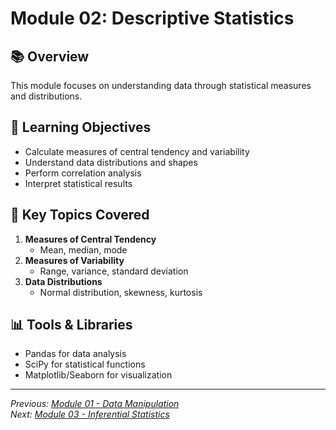 # Module 02: Descriptive Statistics

## 📚 Overview
This module focuses on understanding data through statistical measures and distributions.

## 🎯 Learning Objectives
- Calculate measures of central tendency and variability
- Understand data distributions and shapes
- Perform correlation analysis
- Interpret statistical results

## 🚀 Key Topics Covered
1. **Measures of Central Tendency**
   - Mean, median, mode
2. **Measures of Variability**
   - Range, variance, standard deviation
3. **Data Distributions**
   - Normal distribution, skewness, kurtosis

## 📊 Tools & Libraries
- Pandas for data analysis
- SciPy for statistical functions
- Matplotlib/Seaborn for visualization

---
*Previous: [Module 01 - Data Manipulation](../01-data-manipulation/README.md)*  
*Next: [Module 03 - Inferential Statistics](../03-inferential-statistics/README.md)*